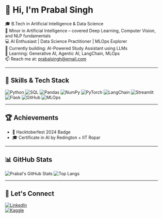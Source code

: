 # 👋 Hi, I'm Prabal Singh

🎓 B.Tech in Artificial Intelligence & Data Science  
🧠 Minor in Artificial Intelligence – covered Deep Learning, Computer Vision, and NLP fundamentals  
💻 AI Enthusiast | Data Science Practitioner | MLOps Explorer  
🔭 Currently building: AI-Powered Study Assistant using LLMs  
🌱 Learning: Generative AI, Agentic AI, LangChain, MLOps  
📫 Reach me at: [prabalsingh@email.com](mailto:prabalsingh@email.com)  

---

## 🧠 Skills & Tech Stack

![Python](https://img.shields.io/badge/-Python-333333?style=flat&logo=python)
![SQL](https://img.shields.io/badge/-SQL-333333?style=flat&logo=mysql)
![Pandas](https://img.shields.io/badge/-Pandas-333333?style=flat&logo=pandas)
![NumPy](https://img.shields.io/badge/-NumPy-333333?style=flat&logo=numpy)
![PyTorch](https://img.shields.io/badge/-PyTorch-333333?style=flat&logo=pytorch)
![LangChain](https://img.shields.io/badge/-LangChain-333333?style=flat&logo=python)
![Streamlit](https://img.shields.io/badge/-Streamlit-333333?style=flat&logo=streamlit)
![Flask](https://img.shields.io/badge/-Flask-333333?style=flat&logo=flask)
![GitHub](https://img.shields.io/badge/-GitHub-333333?style=flat&logo=github)
![MLOps](https://img.shields.io/badge/-MLOps-333333?style=flat&logo=mlflow)

---

## 🏆 Achievements

- 🔖 Hacktoberfest 2024 Badge  
- 🎓 Certificate in AI by Redington + IIT Ropar

---

## 📊 GitHub Stats

![Prabal's GitHub Stats](https://github-readme-stats.vercel.app/api?username=prabalai&show_icons=true&theme=radical)
![Top Langs](https://github-readme-stats.vercel.app/api/top-langs/?username=prabalai&layout=compact&theme=radical)

---

## 🚀 Let's Connect

[![LinkedIn](https://img.shields.io/badge/-LinkedIn-blue?style=flat&logo=linkedin)](https://linkedin.com/in/prabalsingh)  
[![Kaggle](https://img.shields.io/badge/-Kaggle-blue?style=flat&logo=kaggle)](https://www.kaggle.com/yourprofile)  

